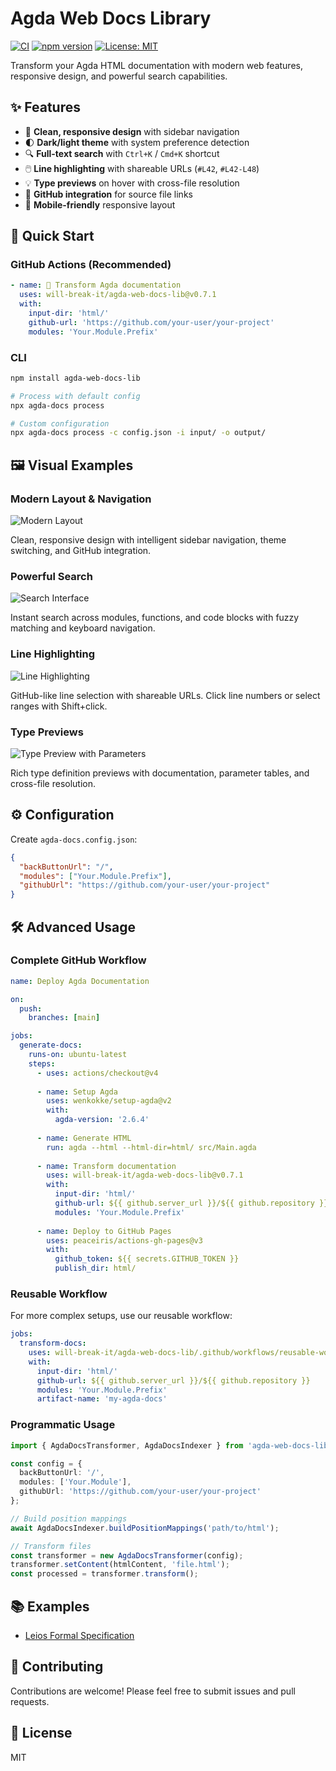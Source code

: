 # Agda Web Docs Library

[![CI](https://github.com/will-break-it/agda-web-docs-lib/actions/workflows/ci.yml/badge.svg)](https://github.com/will-break-it/agda-web-docs-lib/actions/workflows/ci.yml)
[![npm version](https://badge.fury.io/js/agda-web-docs-lib.svg)](https://badge.fury.io/js/agda-web-docs-lib)
[![License: MIT](https://img.shields.io/badge/License-MIT-yellow.svg)](https://opensource.org/licenses/MIT)

Transform your Agda HTML documentation with modern web features, responsive design, and powerful search capabilities.

## ✨ Features

- 🎨 **Clean, responsive design** with sidebar navigation
- 🌓 **Dark/light theme** with system preference detection  
- 🔍 **Full-text search** with `Ctrl+K` / `Cmd+K` shortcut
- 🖱️ **Line highlighting** with shareable URLs (`#L42`, `#L42-L48`)
- 💡 **Type previews** on hover with cross-file resolution
- 🔗 **GitHub integration** for source file links
- 📱 **Mobile-friendly** responsive layout

## 🎯 Quick Start

### GitHub Actions (Recommended)

```yaml
- name: 🔄 Transform Agda documentation  
  uses: will-break-it/agda-web-docs-lib@v0.7.1
  with:
    input-dir: 'html/'
    github-url: 'https://github.com/your-user/your-project'
    modules: 'Your.Module.Prefix'
```

### CLI

```bash
npm install agda-web-docs-lib

# Process with default config
npx agda-docs process

# Custom configuration
npx agda-docs process -c config.json -i input/ -o output/
```

## 🖼️ Visual Examples

### Modern Layout & Navigation
![Modern Layout](static/layout.png)

Clean, responsive design with intelligent sidebar navigation, theme switching, and GitHub integration.

### Powerful Search
![Search Interface](static/search.png)

Instant search across modules, functions, and code blocks with fuzzy matching and keyboard navigation.

### Line Highlighting
![Line Highlighting](static/line-highlighting.png)

GitHub-like line selection with shareable URLs. Click line numbers or select ranges with Shift+click.

### Type Previews
![Type Preview with Parameters](static/type-preview-with-params.png)

Rich type definition previews with documentation, parameter tables, and cross-file resolution.

## ⚙️ Configuration

Create `agda-docs.config.json`:

```json
{
  "backButtonUrl": "/",
  "modules": ["Your.Module.Prefix"],
  "githubUrl": "https://github.com/your-user/your-project"
}
```

## 🛠️ Advanced Usage

### Complete GitHub Workflow

```yaml
name: Deploy Agda Documentation

on:
  push:
    branches: [main]

jobs:
  generate-docs:
    runs-on: ubuntu-latest
    steps:
      - uses: actions/checkout@v4
      
      - name: Setup Agda
        uses: wenkokke/setup-agda@v2
        with:
          agda-version: '2.6.4'
          
      - name: Generate HTML
        run: agda --html --html-dir=html/ src/Main.agda
        
      - name: Transform documentation
        uses: will-break-it/agda-web-docs-lib@v0.7.1
        with:
          input-dir: 'html/'
          github-url: ${{ github.server_url }}/${{ github.repository }}
          modules: 'Your.Module.Prefix'
          
      - name: Deploy to GitHub Pages
        uses: peaceiris/actions-gh-pages@v3
        with:
          github_token: ${{ secrets.GITHUB_TOKEN }}
          publish_dir: html/
```

### Reusable Workflow

For more complex setups, use our reusable workflow:

```yaml
jobs:
  transform-docs:
    uses: will-break-it/agda-web-docs-lib/.github/workflows/reusable-workflow.yml@v0.7.1
    with:
      input-dir: 'html/'
      github-url: ${{ github.server_url }}/${{ github.repository }}
      modules: 'Your.Module.Prefix'
      artifact-name: 'my-agda-docs'
```

### Programmatic Usage

```typescript
import { AgdaDocsTransformer, AgdaDocsIndexer } from 'agda-web-docs-lib';

const config = {
  backButtonUrl: '/',
  modules: ['Your.Module'],
  githubUrl: 'https://github.com/your-user/your-project'
};

// Build position mappings
await AgdaDocsIndexer.buildPositionMappings('path/to/html');

// Transform files
const transformer = new AgdaDocsTransformer(config);
transformer.setContent(htmlContent, 'file.html');
const processed = transformer.transform();
```

## 📚 Examples

- [Leios Formal Specification](https://leios.cardano-scaling.org/formal-spec/Leios.Base.html)

## 🤝 Contributing

Contributions are welcome! Please feel free to submit issues and pull requests.

## 📄 License

MIT
